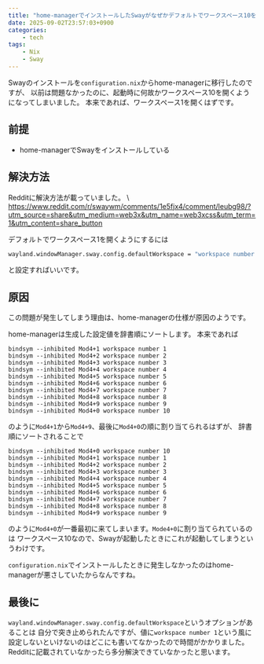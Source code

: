 ```yaml
---
title: "home-managerでインストールしたSwayがなぜかデフォルトでワークスペース10を開く問題の解決方法"
date: 2025-09-02T23:57:03+0900
categories:
    - tech
tags:
    - Nix
    - Sway
---
```


Swayのインストールを`configuration.nix`からhome-managerに移行したのですが、
以前は問題なかったのに、起動時に何故かワークスペース10を開くようになってしまいました。
本来であれば、ワークスペース1を開くはずです。

## 前提
- home-managerでSwayをインストールしている

## 解決方法
Redditに解決方法が載っていました。 \\
<https://www.reddit.com/r/swaywm/comments/1e5fjx4/comment/leubg98/?utm_source=share&utm_medium=web3x&utm_name=web3xcss&utm_term=1&utm_content=share_button>

デフォルトでワークスペース1を開くようにするには
```nix
wayland.windowManager.sway.config.defaultWorkspace = "workspace number 1";
```
と設定すればいいです。

## 原因
この問題が発生してしまう理由は、home-managerの仕様が原因のようです。

home-managerは生成した設定値を辞書順にソートします。
本来であれば
```
bindsym --inhibited Mod4+1 workspace number 1
bindsym --inhibited Mod4+2 workspace number 2
bindsym --inhibited Mod4+3 workspace number 3
bindsym --inhibited Mod4+4 workspace number 4
bindsym --inhibited Mod4+5 workspace number 5
bindsym --inhibited Mod4+6 workspace number 6
bindsym --inhibited Mod4+7 workspace number 7
bindsym --inhibited Mod4+8 workspace number 8
bindsym --inhibited Mod4+9 workspace number 9
bindsym --inhibited Mod4+0 workspace number 10
```
のように`Mod4+1`から`Mod4+9`、最後に`Mod4+0`の順に割り当てられるはずが、
辞書順にソートされることで

```
bindsym --inhibited Mod4+0 workspace number 10
bindsym --inhibited Mod4+1 workspace number 1
bindsym --inhibited Mod4+2 workspace number 2
bindsym --inhibited Mod4+3 workspace number 3
bindsym --inhibited Mod4+4 workspace number 4
bindsym --inhibited Mod4+5 workspace number 5
bindsym --inhibited Mod4+6 workspace number 6
bindsym --inhibited Mod4+7 workspace number 7
bindsym --inhibited Mod4+8 workspace number 8
bindsym --inhibited Mod4+9 workspace number 9
```

のように`Mod4+0`が一番最初に来てしまいます。`Mode4+0`に割り当てられているのは
ワークスペース10なので、Swayが起動したときにこれが起動してしまうというわけです。

`configuration.nix`でインストールしたときに発生しなかったのはhome-managerが悪さしていたからなんですね。

## 最後に
`wayland.windowManager.sway.config.defaultWorkspace`というオプションがあることは
自分で突き止められたんですが、値に`workspace number 1`という風に設定しないといけないのはどこにも書いてなかったので時間がかかりました。
Redditに記載されていなかったら多分解決できていなかったと思います。